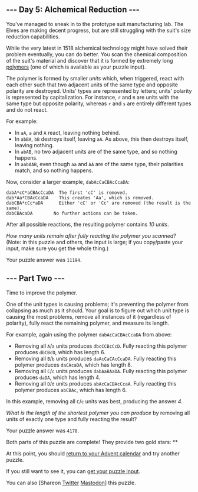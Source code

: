 
--- Day 5: Alchemical Reduction ---
-----------------------------------

You've managed to sneak in to the prototype suit manufacturing lab. The Elves are making decent progress, but are still struggling with the suit's size reduction capabilities.


While the very latest in 1518 alchemical technology might have solved their problem eventually, you can do better. You scan the chemical composition of the suit's material and discover that it is formed by extremely long [polymers](https://en.wikipedia.org/wiki/Polymer) (one of which is available as your puzzle input).


The polymer is formed by smaller *units* which, when triggered, react with each other such that two adjacent units of the same type and opposite polarity are destroyed. Units' types are represented by letters; units' polarity is represented by capitalization. For instance, `r` and `R` are units with the same type but opposite polarity, whereas `r` and `s` are entirely different types and do not react.


For example:


* In `aA`, `a` and `A` react, leaving nothing behind.
* In `abBA`, `bB` destroys itself, leaving `aA`. As above, this then destroys itself, leaving nothing.
* In `abAB`, no two adjacent units are of the same type, and so nothing happens.
* In `aabAAB`, even though `aa` and `AA` are of the same type, their polarities match, and so nothing happens.


Now, consider a larger example, `dabAcCaCBAcCcaDA`:



```
dabA*cC*aCBAcCcaDA  The first 'cC' is removed.
dab*Aa*CBAcCcaDA    This creates 'Aa', which is removed.
dabCBA*cCc*aDA      Either 'cC' or 'Cc' are removed (the result is the same).
dabCBAcaDA        No further actions can be taken.

```

After all possible reactions, the resulting polymer contains *10 units*.


*How many units remain after fully reacting the polymer you scanned?* (Note: in this puzzle and others, the input is large; if you copy/paste your input, make sure you get the whole thing.)



Your puzzle answer was `11194`.

--- Part Two ---
----------------

Time to improve the polymer.


One of the unit types is causing problems; it's preventing the polymer from collapsing as much as it should. Your goal is to figure out which unit type is causing the most problems, remove all instances of it (regardless of polarity), fully react the remaining polymer, and measure its length.


For example, again using the polymer `dabAcCaCBAcCcaDA` from above:


* Removing all `A`/`a` units produces `dbcCCBcCcD`. Fully reacting this polymer produces `dbCBcD`, which has length 6.
* Removing all `B`/`b` units produces `daAcCaCAcCcaDA`. Fully reacting this polymer produces `daCAcaDA`, which has length 8.
* Removing all `C`/`c` units produces `dabAaBAaDA`. Fully reacting this polymer produces `daDA`, which has length 4.
* Removing all `D`/`d` units produces `abAcCaCBAcCcaA`. Fully reacting this polymer produces `abCBAc`, which has length 6.


In this example, removing all `C`/`c` units was best, producing the answer *4*.


*What is the length of the shortest polymer you can produce* by removing all units of exactly one type and fully reacting the result?



Your puzzle answer was `4178`.

Both parts of this puzzle are complete! They provide two gold stars: \*\*


At this point, you should [return to your Advent calendar](/2018) and try another puzzle.


If you still want to see it, you can [get your puzzle input](5/input).


You can also [Shareon
 [Twitter](https://twitter.com/intent/tweet?text=I%27ve+completed+%22Alchemical+Reduction%22+%2D+Day+5+%2D+Advent+of+Code+2018&url=https%3A%2F%2Fadventofcode%2Ecom%2F2018%2Fday%2F5&related=ericwastl&hashtags=AdventOfCode)
[Mastodon](javascript:void(0);)] this puzzle.


